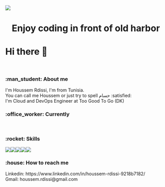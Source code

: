 <img src="https://lp-cms-production.imgix.net/2019-06/6c62d577d87a7187e15eafabfe9620cb-bizerte.jpg?auto=format&fit=crop&ixlib=react-8.6.4&h=520&w=1312&q=75&dpr=1" />
<h1 align="center">Enjoy coding in front of old harbor  </h1> 

<h1>Hi there 👋 </h1> 
<br>
<h3>:man_student: About me </h3> 
I'm Houssem Rdissi, I'm from Tunisia.<br>
You can call me Houssem or just try to spell حسام :satisfied: <br> 
I'm Cloud and DevOps Engineer at Too Good To Go (DK) <br>

<h3>:office_worker: Currently </h3> 

<br>

<h3>:rocket: Skills </h3>
<img src="https://img.shields.io/badge/.NET-5C2D91?style=for-the-badge&logo=.net&logoColor=white" /><img src="https://img.shields.io/badge/Amazon_AWS-232F3E?style=for-the-badge&logo=amazon-aws&logoColor=white" /><img src="https://img.shields.io/badge/Docker-2CA5E0?style=for-the-badge&logo=docker&logoColor=white" /><img src="https://img.shields.io/badge/Git-F05032?style=for-the-badge&logo=git&logoColor=white" /><img src="https://img.shields.io/badge/Java-ED8B00?style=for-the-badge&logo=java&logoColor=white" />
<br>
<h3>:house: How to reach me </h3> 
Linkedin: https://www.linkedin.com/in/houssem-rdissi-9218b7182/ <br>Gmail: houssem.rdissi@gmail.com 
